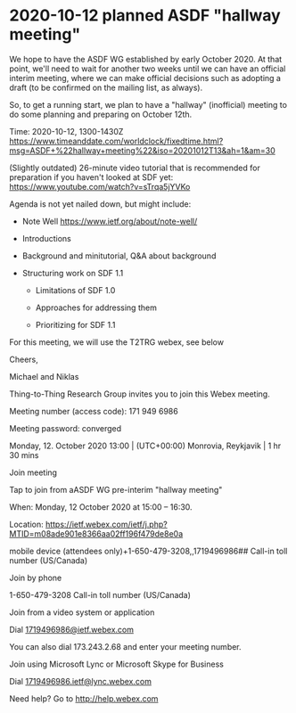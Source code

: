 # 2020-10-12 planned ASDF "hallway meeting"

We hope to have the ASDF WG established by early October 2020. At that point,
we'll need to wait for another two weeks until we can have an official
interim meeting, where we can make official decisions such as adopting
a draft (to be confirmed on the mailing list, as always).

So, to get a running start, we plan to have a "hallway" (inofficial) meeting 
to do some planning and preparing on October 12th.

Time: 2020-10-12, 1300-1430Z
https://www.timeanddate.com/worldclock/fixedtime.html?msg=ASDF+%22hallway+meeting%22&iso=20201012T13&ah=1&am=30

(Slightly outdated) 26-minute video tutorial that is recommended for preparation
if you haven't looked at SDF yet:
https://www.youtube.com/watch?v=sTrqa5jYVKo

Agenda is not yet nailed down, but might include:

* Note Well https://www.ietf.org/about/note-well/

* Introductions

* Background and minitutorial, Q&A about background

* Structuring work on SDF 1.1

    * Limitations of SDF 1.0

    * Approaches for addressing them

    * Prioritizing for SDF 1.1


For this meeting, we will use the T2TRG webex, see below 

Cheers,

Michael and Niklas


Thing-to-Thing Research Group invites you to join this Webex meeting. 

 

Meeting number (access code): 171 949 6986 

Meeting password: converged


Monday, 12. October 2020 
13:00  |  (UTC+00:00) Monrovia, Reykjavik  |  1 hr 30 mins 


Join meeting

Tap to join from aASDF WG pre-interim "hallway meeting"

When: Monday, 12 October 2020 at 15:00 – 16:30.

Location: https://ietf.webex.com/ietf/j.php?MTID=m08ade901e8366aa02ff196f479de8e0a
 
mobile device (attendees only)+1-650-479-3208,,1719496986## Call-in toll number (US/Canada) 

Join by phone

1-650-479-3208 Call-in toll number (US/Canada)

Join from a video system or application

Dial 1719496986@ietf.webex.com

You can also dial 173.243.2.68 and enter your meeting number.

Join using Microsoft Lync or Microsoft Skype for Business

Dial 1719496986.ietf@lync.webex.com

Need help? Go to http://help.webex.com
